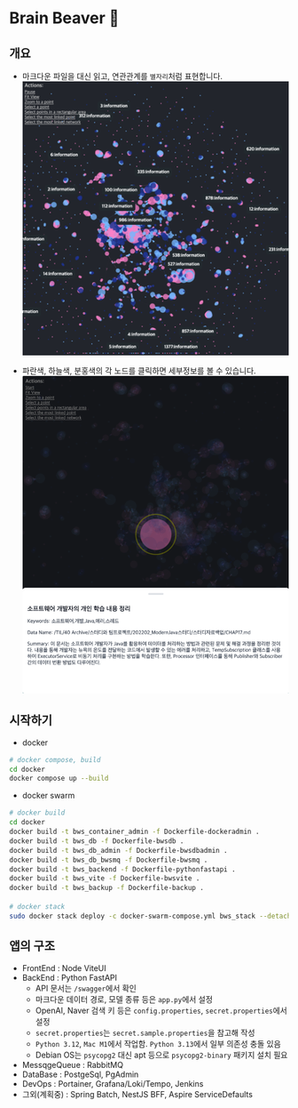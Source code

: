 # Brain Beaver :beaver:
  
## 개요
  
- 마크다운 파일을 대신 읽고, 연관관계를 `별자리`처럼 표현합니다.
![](./demo_001.png)

- 파란색, 하늘색, 분홍색의 각 노드를 클릭하면 세부정보를 볼 수 있습니다.
![](./demo_002.png)  
  
## 시작하기

- docker
```bash
# docker compose, build
cd docker
docker compose up --build
```

- docker swarm
```bash
# docker build
cd docker
docker build -t bws_container_admin -f Dockerfile-dockeradmin .
docker build -t bws_db -f Dockerfile-bwsdb .
docker build -t bws_db_admin -f Dockerfile-bwsdbadmin .
docker build -t bws_db_bwsmq -f Dockerfile-bwsmq .
docker build -t bws_backend -f Dockerfile-pythonfastapi .
docker build -t bws_vite -f Dockerfile-bwsvite .
docker build -t bws_backup -f Dockerfile-backup .

# docker stack
sudo docker stack deploy -c docker-swarm-compose.yml bws_stack --detach=false
```

  
## 앱의 구조
- FrontEnd : Node ViteUI
- BackEnd : Python FastAPI
  - API 문서는 `/swagger`에서 확인
  - 마크다운 데이터 경로, 모델 종류 등은 `app.py`에서 설정
  - OpenAI, Naver 검색 키 등은 `config.properties`, `secret.properties`에서 설정
  - `secret.properties`는 `secret.sample.properties`을 참고해 작성
  - `Python 3.12`, `Mac M1`에서 작업함. `Python 3.13`에서 일부 의존성 충돌 있음
  - Debian OS는 `psycopg2` 대신 apt 등으로 `psycopg2-binary` 패키지 설치 필요
- MessqgeQueue : RabbitMQ
- DataBase : PostgeSql, PgAdmin
- DevOps : Portainer, Grafana/Loki/Tempo, Jenkins
- 그외(계획중) : Spring Batch, NestJS BFF, Aspire ServiceDefaults